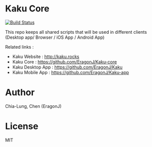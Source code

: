 # Kaku Core

[![Build Status](https://travis-ci.org/EragonJ/Kaku-core.svg?branch=master)](https://travis-ci.org/EragonJ/Kaku-core)

This repo keeps all shared scripts that will be used in different clients (Desktop app/ Browser / iOS App / Android App)

Related links :

+ Kaku Website : http://kaku.rocks
+ Kaku Core : https://github.com/EragonJ/Kaku-core
+ Kaku Desktop App : https://github.com/EragonJ/Kaku
+ Kaku Mobile App : https://github.com/EragonJ/Kaku-app

# Author

Chia-Lung, Chen (EragonJ)

# License

MIT
